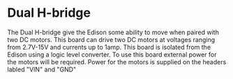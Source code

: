 Dual H-bridge
=====================

The Dual H-bridge give the Edison some ability to move when paired with two DC motors.  This board can drive two DC motors at voltages ranging from 2.7V-15V and currents up to 1amp.  This board is isolated from the Edison using a logic level converter.  To use this board external power for the motors will be required.  Power for the motors is supplied on the headers labled "VIN" and "GND"
